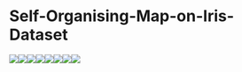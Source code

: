 # Self-Organising-Map-on-Iris-Dataset

[![](https://sourcerer.io/fame/Borahb/Borahb/Self-Organising-Maps-on-Iris-Dataset/images/0)](https://sourcerer.io/fame/Borahb/Borahb/Self-Organising-Maps-on-Iris-Dataset/links/0)[![](https://sourcerer.io/fame/Borahb/Borahb/Self-Organising-Maps-on-Iris-Dataset/images/1)](https://sourcerer.io/fame/Borahb/Borahb/Self-Organising-Maps-on-Iris-Dataset/links/1)[![](https://sourcerer.io/fame/Borahb/Borahb/Self-Organising-Maps-on-Iris-Dataset/images/2)](https://sourcerer.io/fame/Borahb/Borahb/Self-Organising-Maps-on-Iris-Dataset/links/2)[![](https://sourcerer.io/fame/Borahb/Borahb/Self-Organising-Maps-on-Iris-Dataset/images/3)](https://sourcerer.io/fame/Borahb/Borahb/Self-Organising-Maps-on-Iris-Dataset/links/3)[![](https://sourcerer.io/fame/Borahb/Borahb/Self-Organising-Maps-on-Iris-Dataset/images/4)](https://sourcerer.io/fame/Borahb/Borahb/Self-Organising-Maps-on-Iris-Dataset/links/4)[![](https://sourcerer.io/fame/Borahb/Borahb/Self-Organising-Maps-on-Iris-Dataset/images/5)](https://sourcerer.io/fame/Borahb/Borahb/Self-Organising-Maps-on-Iris-Dataset/links/5)[![](https://sourcerer.io/fame/Borahb/Borahb/Self-Organising-Maps-on-Iris-Dataset/images/6)](https://sourcerer.io/fame/Borahb/Borahb/Self-Organising-Maps-on-Iris-Dataset/links/6)[![](https://sourcerer.io/fame/Borahb/Borahb/Self-Organising-Maps-on-Iris-Dataset/images/7)](https://sourcerer.io/fame/Borahb/Borahb/Self-Organising-Maps-on-Iris-Dataset/links/7)
